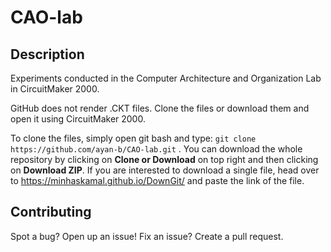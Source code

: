 # CAO-lab

## Description
Experiments conducted in the Computer Architecture and Organization Lab in CircuitMaker 2000.

GitHub does not render .CKT files. Clone the files or download them and open it using CircuitMaker 2000.

To clone the files, simply open git bash and type: `git clone https://github.com/ayan-b/CAO-lab.git` .
You can download the whole repository by clicking on **Clone or Download** on top right and then clicking on **Download ZIP**. If you are interested to download a single file, head over to https://minhaskamal.github.io/DownGit/ and paste the link of the file.

## Contributing

Spot a bug? Open up an issue! Fix an issue? Create a pull request.
